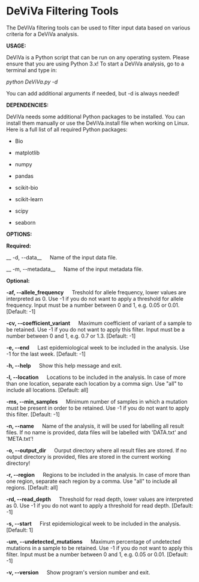 # DeViVa Filtering Tools

The DeViVa filtering tools can be used to filter input data based on various criteria for a DeViVa analysis.

__USAGE:__

DeViVa is a Python script that can be run on any operating system. Please ensure that you are using Python 3.x! To start a DeViVa analysis, go to a terminal and type in:

_python DeViVa.py -d_

You can add additional arguments if needed, but -d is always needed!

__DEPENDENCIES:__

DeViVa needs some additional Python packages to be installed. You can install them manually or use the DeViVa.install file when working on Linux. Here is a full list of all required Python packages:

* Bio

* matplotlib

* numpy

* pandas

* scikit-bio

* scikit-learn

* scipy

* seaborn

__OPTIONS:__

__Required:__

__ -d, --data__ &emsp; Name of the input data file.

__ -m, --metadata__ &emsp; Name of the input metadata file.

__Optional:__

__-af, --allele_frequency__ &emsp; Treshold for allele frequency, lower values are interpreted as 0. Use -1 if you do not want to apply a threshold for allele frequency. Input must be a number between 0 and 1, e.g. 0.05 or 0.01. [Default: -1]

__-cv, --coefficient_variant__ &emsp; Maximum coefficient of variant of a sample to be retained. Use -1 if you do not want to apply this filter. Input must be a number between 0 and 1, e.g. 0.7 or 1.3. [Default: -1]

__-e, --end__ &emsp; Last epidemiological week to be included in the analysis. Use -1 for the last week. [Default: -1]

__-h, --help__ &emsp; Show this help message and exit.

__-l, --location__ &emsp; Locations to be included in the analysis. In case of more than one location, separate each location by a comma sign. Use "all" to include all locations. [Default: all]

__-ms, --min_samples__ &emsp; Minimum number of samples in which a mutation must be present in order to be retained. Use -1 if you do not want to apply this filter. [Default: -1]

__-n, --name__ &emsp; Name of the analysis, it will be used for labelling all result files. If no name is provided, data files will be labelled with 'DATA.txt' and 'META.txt'!

__-o, --output_dir__ &emsp; Ourput directory where all result files are stored. If no output directory is provided, files are stored in the current working directory!

__-r, --region__ &emsp; Regions to be included in the analysis. In case of more than one region, separate each region by a comma. Use "all" to include all regions. [Default: all]

__-rd, --read_depth__ &emsp; Threshold for read depth, lower values are interpreted as 0. Use -1 if you do not want to apply a threshold for read depth. [Default: -1]

__-s, --start__ &emsp; First epidemiological week to be included in the analysis. [Default: 1]

__-um, --undetected_mutations__ &emsp; Maximum percentage of undetected mutations in a sample to be retained. Use -1 if you do not want to apply this filter. Input must be a number between 0 and 1, e.g. 0.05 or 0.01. [Default: -1]

__-v, --version__ &emsp; Show program's version number and exit.
